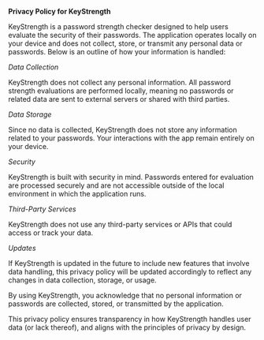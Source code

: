 **Privacy Policy for KeyStrength**

KeyStrength is a password strength checker designed to help users evaluate the security of their passwords. The application operates locally on your device and does not collect, store, or transmit any personal data or passwords. Below is an outline of how your information is handled:


_Data Collection_

KeyStrength does not collect any personal information. All password strength evaluations are performed locally, meaning no passwords or related data are sent to external servers or shared with third parties.


_Data Storage_

Since no data is collected, KeyStrength does not store any information related to your passwords. Your interactions with the app remain entirely on your device.


_Security_

KeyStrength is built with security in mind. Passwords entered for evaluation are processed securely and are not accessible outside of the local environment in which the application runs.


_Third-Party Services_

KeyStrength does not use any third-party services or APIs that could access or track your data.


_Updates_

If KeyStrength is updated in the future to include new features that involve data handling, this privacy policy will be updated accordingly to reflect any changes in data collection, storage, or usage.

By using KeyStrength, you acknowledge that no personal information or passwords are collected, stored, or transmitted by the application.

This privacy policy ensures transparency in how KeyStrength handles user data (or lack thereof), and aligns with the principles of privacy by design.
